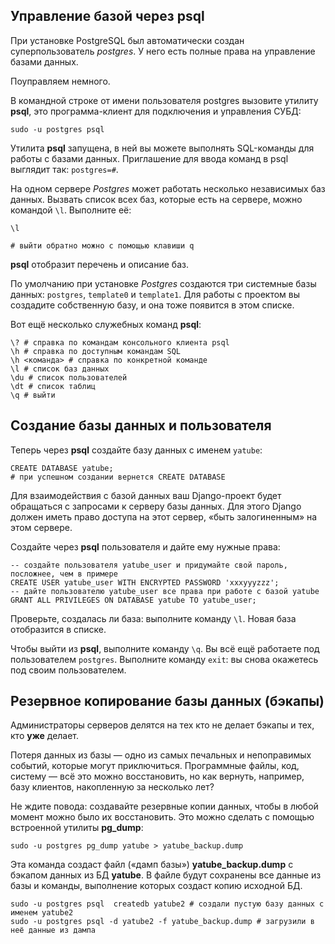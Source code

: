 ## Управление базой через psql
При установке PostgreSQL был автоматически создан суперпользователь *postgres*. У него есть полные права на управление базами данных.

Поуправляем немного.

В командной строке от имени пользователя postgres вызовите утилиту **psql**, это программа-клиент для подключения и управления СУБД:
```shell
sudo -u postgres psql
```

Утилита **psql** запущена, в ней вы можете выполнять SQL-команды для работы с базами данных.
Приглашение для ввода команд в psql выглядит так: `postgres=#`.

На одном сервере *Postgres* может работать несколько независимых баз данных.
Вызвать список всех баз, которые есть на сервере, можно командой `\l`. Выполните её:
```shell
\l

# выйти обратно можно с помощью клавиши q
```
**psql** отобразит перечень и описание баз.

По умолчанию при установке *Postgres* создаются три системные базы данных: `postgres`, `template0` и `template1`.
Для работы с проектом вы создадите собственную базу, и она тоже появится в этом списке.

Вот ещё несколько служебных команд **psql**:
```shell
\? # справка по командам консольного клиента psql
\h # справка по доступным командам SQL
\h <команда> # справка по конкретной команде
\l # список баз данных
\du # список пользователей
\dt # список таблиц
\q # выйти
```

## Создание базы данных и пользователя
Теперь через **psql** создайте базу данных с именем `yatube`:
```shell
CREATE DATABASE yatube;
# при успешном создании вернется CREATE DATABASE
```
Для взаимодействия с базой данных ваш Django-проект будет обращаться с запросами к серверу базы данных.
Для этого Django должен иметь право доступа на этот сервер, «быть залогиненным» на этом сервере.

Создайте через **psql** пользователя и дайте ему нужные права:
```shell
-- создайте пользователя yatube_user и придумайте свой пароль, посложнее, чем в примере
CREATE USER yatube_user WITH ENCRYPTED PASSWORD 'xxxyyyzzz'; 
-- дайте пользователю yatube_user все права при работе с базой yatube 
GRANT ALL PRIVILEGES ON DATABASE yatube TO yatube_user; 
```

Проверьте, создалась ли база: выполните команду `\l`. Новая база отобразится в списке.

Чтобы выйти из **psql**, выполните команду `\q`.
Вы всё ещё работаете под пользователем `postgres`.
Выполните команду `exit`: вы снова окажетесь под своим пользователем.

## Резервное копирование базы данных (бэкапы)
Администраторы серверов делятся на тех кто не делает бэкапы и тех, кто **уже** делает.

Потеря данных из базы — одно из самых печальных и непоправимых событий, которые могут приключиться. Программные файлы, код, систему — всё это можно восстановить, но как вернуть, например, базу клиентов, накопленную за несколько лет?

Не ждите повода: создавайте резервные копии данных, чтобы в любой момент можно было их восстановить. Это можно сделать с помощью встроенной утилиты **pg_dump**:

```shell
sudo -u postgres pg_dump yatube > yatube_backup.dump
```

Эта команда создаст файл («дамп базы») **yatube_backup.dump** с бэкапом данных из БД **yatube**.
В файле будут сохранены все данные из базы и команды, выполнение которых создаст копию исходной БД.

```shell
sudo -u postgres psql  createdb yatube2 # создали пустую базу данных с именем yatube2
sudo -u postgres psql -d yatube2 -f yatube_backup.dump # загрузили в неё данные из дампа
```

